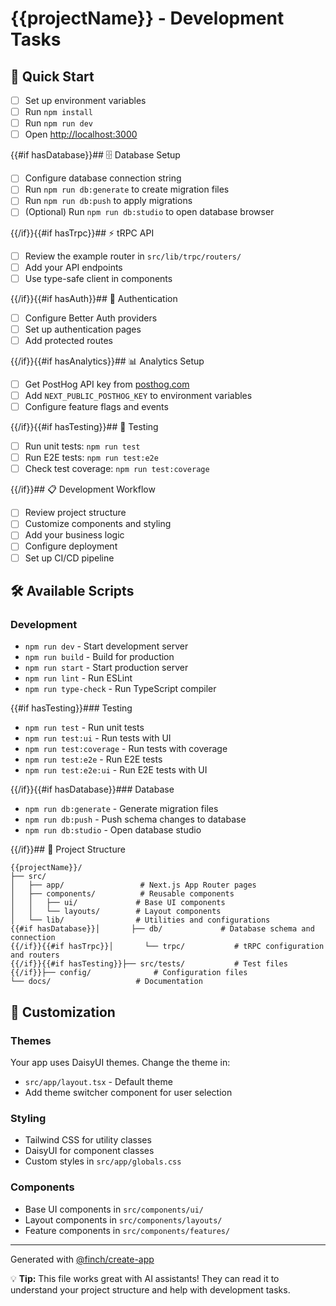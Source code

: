 # {{projectName}} - Development Tasks

## 🚀 Quick Start

- [ ] Set up environment variables
- [ ] Run `npm install`
- [ ] Run `npm run dev`
- [ ] Open [http://localhost:3000](http://localhost:3000)

{{#if hasDatabase}}## 🗄️ Database Setup

- [ ] Configure database connection string
- [ ] Run `npm run db:generate` to create migration files
- [ ] Run `npm run db:push` to apply migrations
- [ ] (Optional) Run `npm run db:studio` to open database browser

{{/if}}{{#if hasTrpc}}## ⚡ tRPC API

- [ ] Review the example router in `src/lib/trpc/routers/`
- [ ] Add your API endpoints
- [ ] Use type-safe client in components

{{/if}}{{#if hasAuth}}## 🔐 Authentication

- [ ] Configure Better Auth providers
- [ ] Set up authentication pages
- [ ] Add protected routes

{{/if}}{{#if hasAnalytics}}## 📊 Analytics Setup

- [ ] Get PostHog API key from [posthog.com](https://posthog.com)
- [ ] Add `NEXT_PUBLIC_POSTHOG_KEY` to environment variables
- [ ] Configure feature flags and events

{{/if}}{{#if hasTesting}}## 🧪 Testing

- [ ] Run unit tests: `npm run test`
- [ ] Run E2E tests: `npm run test:e2e`
- [ ] Check test coverage: `npm run test:coverage`

{{/if}}## 📋 Development Workflow

- [ ] Review project structure
- [ ] Customize components and styling
- [ ] Add your business logic
- [ ] Configure deployment
- [ ] Set up CI/CD pipeline

## 🛠️ Available Scripts

### Development

- `npm run dev` - Start development server
- `npm run build` - Build for production
- `npm run start` - Start production server
- `npm run lint` - Run ESLint
- `npm run type-check` - Run TypeScript compiler

{{#if hasTesting}}### Testing

- `npm run test` - Run unit tests
- `npm run test:ui` - Run tests with UI
- `npm run test:coverage` - Run tests with coverage
- `npm run test:e2e` - Run E2E tests
- `npm run test:e2e:ui` - Run E2E tests with UI

{{/if}}{{#if hasDatabase}}### Database

- `npm run db:generate` - Generate migration files
- `npm run db:push` - Push schema changes to database
- `npm run db:studio` - Open database studio

{{/if}}## 📁 Project Structure

```
{{projectName}}/
├── src/
│   ├── app/                 # Next.js App Router pages
│   ├── components/          # Reusable components
│   │   ├── ui/             # Base UI components
│   │   └── layouts/        # Layout components
│   └── lib/                # Utilities and configurations
{{#if hasDatabase}}│       ├── db/             # Database schema and connection
{{/if}}{{#if hasTrpc}}│       └── trpc/           # tRPC configuration and routers
{{/if}}{{#if hasTesting}}├── src/tests/           # Test files
{{/if}}├── config/              # Configuration files
└── docs/                   # Documentation
```

## 🎨 Customization

### Themes

Your app uses DaisyUI themes. Change the theme in:

- `src/app/layout.tsx` - Default theme
- Add theme switcher component for user selection

### Styling

- Tailwind CSS for utility classes
- DaisyUI for component classes
- Custom styles in `src/app/globals.css`

### Components

- Base UI components in `src/components/ui/`
- Layout components in `src/components/layouts/`
- Feature components in `src/components/features/`

---

Generated with [@finch/create-app](https://github.com/jacobfinch/create-finch-app)

💡 **Tip:** This file works great with AI assistants! They can read it to understand your project
structure and help with development tasks.
